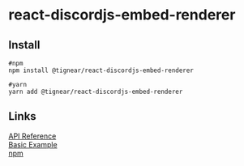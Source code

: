 # react-discordjs-embed-renderer
## Install
```
#npm
npm install @tignear/react-discordjs-embed-renderer

#yarn
yarn add @tignear/react-discordjs-embed-renderer
```

## Links
[API Reference](https://tignear.github.io/react-discordjs-embed-renderer/)  
[Basic Example](https://github.com/tignear/react-discordjs-embed-renderer/blob/main/src/examples/basic.tsx)  
[npm](https://www.npmjs.com/package/@tignear/react-discordjs-embed-renderer)